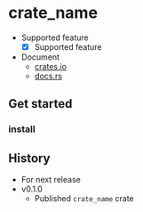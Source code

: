 # crate_name

- Supported feature
  - [x] Supported feature 
- Document
  - [crates.io](https://crates.io/crates/crate_name)
  - [docs.rs](https://docs.rs/crate_name)

## Get started
### install

## History

- For next release
- v0.1.0
  - Published `crate_name` crate

